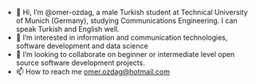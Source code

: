 - 👋 Hi, I’m @omer-ozdag, a male Turkish student at Technical University of Munich (Germany), studying Communications Engineering. I can speak Turkish and English well.
- 👀 I’m interested in information and communication technologies, software development and data science
- 💞️ I’m looking to collaborate on beginner or intermediate level open source software development projects.
- 📫 How to reach me 
     omer.ozdag@hotmail.com

<!---
omer-ozdag/omer-ozdag is a ✨ special ✨ repository because its `README.md` (this file) appears on your GitHub profile.
You can click the Preview link to take a look at your changes.
--->
